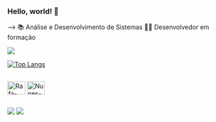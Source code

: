 ### Hello, world! 👋

--> 📚 Análise e Desenvolvimento de Sistemas
    👨‍💻 Desenvolvedor em formação

<picture>
<source 
  srcset="https://github-readme-stats.vercel.app/api?username=GuiNunes77&show_icons=true&theme=dark"
  media="(prefers-color-scheme: dark)"
/>
<source
  srcset="https://github-readme-stats.vercel.app/api?username=GuiNunes77&show_icons=true"
  media="(prefers-color-scheme: light), (prefers-color-scheme: no-preference)"
/>
<img src="https://github-readme-stats.vercel.app/api?username=GuiNunes77&show_icons=true" />
</picture>

[![Top Langs](https://github-readme-stats.vercel.app/api/top-langs/?username=GuiNunes77&layout=compact)](https://github.com/GuiNunes77/github-readme-stats)

##

<div>
<img align="center" alt="Rafa-Csharp" height="30" width="40" src="https://cdn.jsdelivr.net/gh/devicons/devicon/icons/csharp/csharp-original.svg" />
<img align="center" alt="Nunes-Postgree" height="30" width="40" src="https://cdn.jsdelivr.net/gh/devicons/devicon/icons/postgresql/postgresql-plain.svg" />
</div>

##

<div>
<a href = "mailto:nunes.77@hotmail.com"><img src="https://img.shields.io/badge/-Gmail-%23333?style=for-the-badge&logo=gmail&logoColor=white" target="_blank"></a>
<a href="https://www.linkedin.com/in/guilherme-nunes-santana-66b487219" target="_blank"><img src="https://img.shields.io/badge/-LinkedIn-%230077B5?style=for-the-badge&logo=linkedin&logoColor=white" target="_blank"></a> 
</div>
